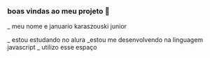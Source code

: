 ### boas vindas ao meu projeto 💙
_ meu nome e januario karaszouski junior


 _ estou estudando no alura 
 _estou me desenvolvendo na linguagem javascript
 _ utilizo esse espaço 
